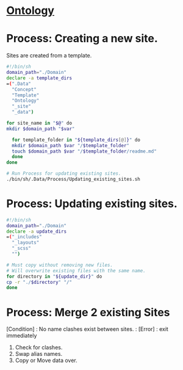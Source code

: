 # [Ontology](htttps://www.wikipedia.com/Ontology)

# Process: Creating a new site.
Sites are created from a template.
```sh
#!/bin/sh
domain_path="./Domain"
declare -a template_dirs
=(".Data"
  "Concept"
  "Template"
  "Ontology"
  "_site"
  "_data")

for site_name in "$@" do
mkdir $domain_path "$var"

  for template_folder in "${template_dirs[@]}" do
  mkdir $domain_path $var "/$template_folder"
  touch $domain_path $var "/$template_folder/readme.md"
  done
done

# Run Process for updating existing sites.
./bin/sh/.Data/Process/Updating_existing_sites.sh
```

# Process: Updating existing sites.
```sh
#!/bin/sh
domain_path="./Domain"
declare -a update_dirs
=("_includes"
  "_layouts"
  "_scss"
  "")

# Must copy without removing new files.
# Will overwrite existing files with the same name.
for directory in "${update_dir}" do
cp -r "./$directory" "/"
done
```

# Process: Merge 2 existing Sites
[Condition]
  : No name clashes exist between sites.
  : [Error] : exit immediately

1. Check for clashes.
2. Swap alias names.
3. Copy or Move data over.
